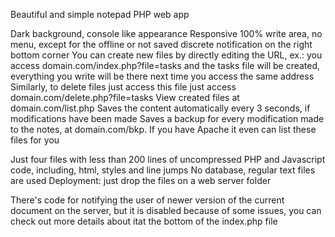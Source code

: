 Beautiful and simple notepad PHP web app

Dark background, console like appearance
Responsive
100% write area, no menu, except for the offline or not saved discrete notification on the right bottom corner
You can create new files by directly editing the URL, ex.: you access domain.com/index.php?file=tasks and the tasks file will be created, everything you write will be there next time you access the same address
Similarly, to delete files just access this file just access domain.com/delete.php?file=tasks
View created files at domain.com/list.php
Saves the content automatically every 3 seconds, if modifications have been made
Saves a backup for every modification made to the notes, at domain.com/bkp. If you have Apache it even can list these files for you

Just four files with less than 200 lines of uncompressed PHP and Javascript code, including, html, styles and line jumps
No database, regular text files are used
Deployment: just drop the files on a web server folder

There's code for notifying the user of newer version of the current document on the server, but it is disabled because of some issues, you can check out more details about itat the bottom of the index.php file
